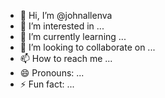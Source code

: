 - 👋 Hi, I’m @johnallenva
- 👀 I’m interested in ...
- 🌱 I’m currently learning ...
- 💞️ I’m looking to collaborate on ...
- 📫 How to reach me ...
- 😄 Pronouns: ...
- ⚡ Fun fact: ...

<!---
johnallenva/johnallenva is a ✨ special ✨ repository because its `README.md` (this file) appears on your GitHub profile.
You can click the Preview link to take a look at your changes.
--->
